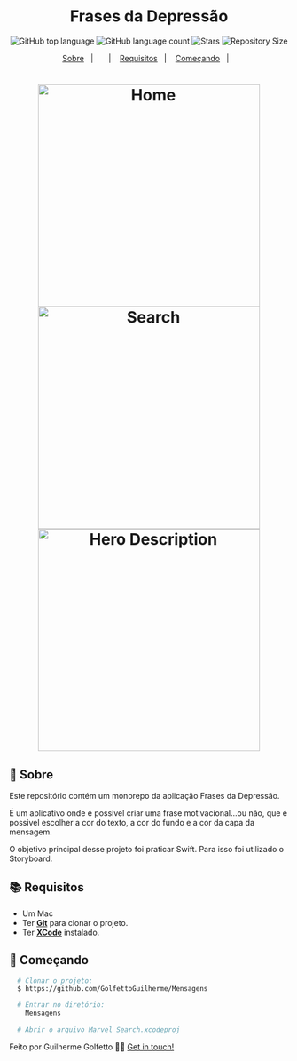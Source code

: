 <h1 align="center">Frases da Depressão</h1>

<p align="center">
  <img alt="GitHub top language" src="https://img.shields.io/github/languages/top/GolfettoGuilherme/Mensagens">
  <img alt="GitHub language count" src="https://img.shields.io/github/languages/count/GolfettoGuilherme/Mensagens">
  <img alt="Stars" src="https://img.shields.io/github/stars/GolfettoGuilherme/Mensagens">
  <img alt="Repository Size" src="https://img.shields.io/github/repo-size/GolfettoGuilherme/Mensagens">
</p>

<p align="center">
  <a href="#page_with_curl-sobre">Sobre</a>&nbsp;&nbsp;&nbsp;|&nbsp;&nbsp;&nbsp;
  &nbsp;&nbsp;&nbsp;|&nbsp;&nbsp;&nbsp;
  <a href="#books-requisitos">Requisitos</a>&nbsp;&nbsp;&nbsp;|&nbsp;&nbsp;&nbsp;
  <a href="#rocket-começando">Começando</a>&nbsp;&nbsp;&nbsp;|&nbsp;&nbsp;&nbsp;
</p>

<h1 align="center">
  <img alt="Home" src="https://github.com/GolfettoGuilherme/Mensagens/blob/main/Mensagens/screenshots/home.png" width="400" />
  <img alt="Search" src="https://github.com/GolfettoGuilherme/Mensagens/blob/main/Mensagens/screenshots/search.png" width="400" />
  <img alt="Hero Description" src="https://github.com/GolfettoGuilherme/Mensagens/blob/main/Mensagens/screenshots/hero_description.png" width="400" />
</h1>

## :page_with_curl: Sobre
Este repositório contém um monorepo da aplicação Frases da Depressão.

É um aplicativo onde é possivel criar uma frase motivacional...ou não, que é possivel escolher a cor do texto, a cor do fundo e a cor da capa da mensagem.

O objetivo principal desse projeto foi praticar Swift. Para isso foi utilizado o Storyboard.



## :books: Requisitos
- Um Mac
- Ter [**Git**](https://git-scm.com/) para clonar o projeto.
- Ter [**XCode**](https://developer.apple.com/xcode/) instalado.


## :rocket: Começando
``` bash
  # Clonar o projeto:
  $ https://github.com/GolfettoGuilherme/Mensagens

  # Entrar no diretório:
    Mensagens
  
  # Abrir o arquivo Marvel Search.xcodeproj
```



Feito por Guilherme Golfetto  👋🏻 [Get in touch!](https://github.com/GolfettoGuilherme)
